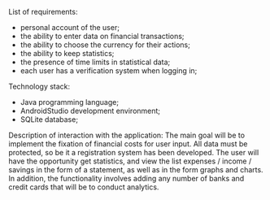 List of requirements:
- personal account of the user;
- the ability to enter data on financial transactions;
- the ability to choose the currency for their actions;
- the ability to keep statistics;
- the presence of time limits in statistical data;
- each user has a verification system when logging in;

Technology stack:
- Java programming language;
- AndroidStudio development environment;
- SQLite database;

Description of interaction with the application:
The main goal will be to implement the fixation of financial costs for
user input. All data must be protected, so be it
a registration system has been developed. The user will have the opportunity
get statistics, and view the list
expenses / income / savings in the form of a statement, as well as in the form
graphs and charts. In addition, the functionality involves adding
any number of banks and credit cards that will be
to conduct analytics.
